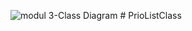 ![modul 3-Class Diagram](https://user-images.githubusercontent.com/79228336/115989246-adfd0200-a5e7-11eb-82a8-f9494be28edd.png)
﻿# PrioListClass
